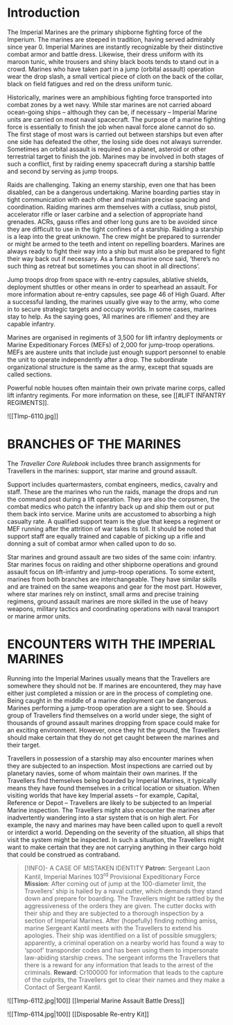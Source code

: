 # Introduction

The Imperial Marines are the primary shipborne fighting force of the Imperium. The marines are steeped in tradition, having served admirably since year 0. Imperial Marines are instantly recognizable by their distinctive combat armor and battle dress. Likewise, their dress uniform with its maroon tunic, white trousers and shiny black boots tends to stand out in a crowd. Marines who have taken part in a jump (orbital assault) operation wear the drop slash, a small vertical piece of cloth on the back of the collar, black on field fatigues and red on the dress uniform tunic.

Historically, marines were an amphibious fighting force transported into combat zones by a wet navy. While star marines are not carried aboard ocean-going ships – although they can be, if necessary – Imperial Marine units are carried on most naval spacecraft. The purpose of a marine fighting force is essentially to finish the job when naval force alone cannot do so. The first stage of most wars is carried out between starships but even after one side has defeated the other, the losing side does not always surrender. Sometimes an orbital assault is required on a planet, asteroid or other terrestrial target to finish the job. Marines may be involved in both stages of such a conflict, first by raiding enemy spacecraft during a starship battle and second by serving as jump troops.

Raids are challenging. Taking an enemy starship, even one that has been disabled, can be a dangerous undertaking. Marine boarding parties stay in tight communication with each other and maintain precise spacing and coordination. Raiding marines arm themselves with a cutlass, snub pistol, accelerator rifle or laser carbine and a selection of appropriate hand grenades. ACRs, gauss rifles and other long guns are to be avoided since they are difficult to use in the tight confines of a starship. Raiding a starship is a leap into the great unknown. The crew might be prepared to surrender or might be armed to the teeth and intent on repelling boarders. Marines are always ready to fight their way into a ship but must also be prepared to fight their way back out if necessary. As a famous marine once said, ‘there’s no such thing as retreat but sometimes you can shoot in all directions’.

Jump troops drop from space with re-entry capsules, ablative shields, deployment shuttles or other means in order to spearhead an assault. For more information about re-entry capsules, see page 46 of High Guard. After a successful landing, the marines usually give way to the army, who come in to secure strategic targets and occupy worlds. In some cases, marines stay to help. As the saying goes, ‘All marines are riflemen’ and they are capable infantry.

Marines are organised in regiments of 3,500 for lift infantry deployments or Marine Expeditionary Forces (MEFs) of 2,000 for jump-troop operations. MEFs are austere units that include just enough support personnel to enable the unit to operate independently after a drop. The subordinate organizational structure is the same as the army, except that squads are called sections.

Powerful noble houses often maintain their own private marine corps, called lift infantry regiments. For more information on these, see [[#LIFT INFANTRY REGIMENTS]].

![[TImp-6110.jpg]]

# BRANCHES OF THE MARINES

The _Traveller Core Rulebook_ includes three branch assignments for Travellers in the marines: support, star marine and ground assault.

Support includes quartermasters, combat engineers, medics, cavalry and staff. These are the marines who run the raids, manage the drops and run the command post during a lift operation. They are also the corpsmen, the combat medics who patch the infantry back up and ship them out or put them back into service. Marine units are accustomed to absorbing a high casualty rate. A qualified support team is the glue that keeps a regiment or MEF running after the attrition of war takes its toll. It should be noted that support staff are equally trained and capable of picking up a rifle and donning a suit of combat armor when called upon to do so.

Star marines and ground assault are two sides of the same coin: infantry. Star marines focus on raiding and other shipborne operations and ground assault focus on lift-infantry and jump-troop operations. To some extent, marines from both branches are interchangeable. They have similar skills and are trained on the same weapons and gear for the most part. However, where star marines rely on instinct, small arms and precise training regimens, ground assault marines are more skilled in the use of heavy weapons, military tactics and coordinating operations with naval transport or marine armor units.

# ENCOUNTERS WITH THE IMPERIAL MARINES

Running into the Imperial Marines usually means that the Travellers are somewhere they should not be. If marines are encountered, they may have either just completed a mission or are in the process of completing one. Being caught in the middle of a marine deployment can be dangerous. Marines performing a jump-troop operation are a sight to see. Should a group of Travellers find themselves on a world under siege, the sight of thousands of ground assault marines dropping from space could make for an exciting environment. However, once they hit the ground, the Travellers should make certain that they do not get caught between the marines and their target.

Travellers in possession of a starship may also encounter marines when they are subjected to an inspection. Most inspections are carried out by planetary navies, some of whom maintain their own marines. If the Travellers find themselves being boarded by Imperial Marines, it typically means they have found themselves in a critical location or situation. When visiting worlds that have key Imperial assets – for example, Capital, Reference or Depot – Travellers are likely to be subjected to an Imperial Marine inspection. The Travellers might also encounter the marines after inadvertently wandering into a star system that is on high alert. For example, the navy and marines may have been called upon to quell a revolt or interdict a world. Depending on the severity of the situation, all ships that visit the system might be inspected. In such a situation, the Travellers might want to make certain that they are not carrying anything in their cargo hold that could be construed as contraband.

> [!INFO]- A CASE OF MISTAKEN IDENTITY
> **Patron**: Sergeant Laon Kantil, Imperial Marines 103<sup>rd</sup> Provisional Expeditionary Force
> **Mission**: After coming out of jump at the 100-diameter limit, the Travellers’ ship is hailed by a naval cutter, which demands they stand down and prepare for boarding. The Travellers might be rattled by the aggressiveness of the orders they are given. The cutter docks with their ship and they are subjected to a thorough inspection by a section of Imperial Marines. After (hopefully) finding nothing amiss, marine Sergeant Kantil meets with the Travellers to extend his apologies. Their ship was identified on a list of possible smugglers; apparently, a criminal operation on a nearby world has found a way to ‘spoof’ transponder codes and has been using them to impersonate law-abiding starship crews. The sergeant informs the Travellers that there is a reward for any information that leads to the arrest of the criminals.
> **Reward**: Cr100000 for information that leads to the capture of the culprits, the Travellers get to clear their names and they make a Contact of Sergeant Kantil.

![[TImp-6112.jpg|100]]
[[Imperial Marine Assault Battle Dress]]

![[TImp-6114.jpg|100]]
[[Disposable Re-entry Kit]]
